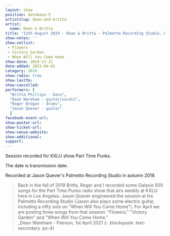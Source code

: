 ```yaml
---
layout: show
position: database-5
artistslug: dean-and-britta
artist:
  name: Dean & Britta
title: "12th August 2019 - Dean & Britta - Palmetto Recording Studio, Los Angeles, CA, USA"
show-notes: ''
show-setlist:
 - Flowers
 - Victory Garden
 - When Will You Come Home
show-date: 2019-11-21
date-added: 2021-04-01
category: 2019
show-radio: true
show-lastfm:
show-cancelled:
performers: [
  "Britta Phillips - bass",
  "Dean Wareham - guitar/vocals",
  "Roger Brogan - drums",
  "Jason Quever - guitar"
  ]
facebook-event-url:
show-poster-url: 
show-ticket-url: 
show-venue-website:
show-additional:
support:
---
```

Session recorded for KXLU show Part Time Punks.

The date is transmission date. 

Recorded at Jason Quever's Palmetto Recording Studio in autumn 2019.

> Back in the fall of 2019 Britta, Roger and I recorded some Galaxie 500 songs for the Part Time Punks radio show that airs weekly at KXLU here in Los Angeles. Jason Quever engineered the session at his Palmetto Recording Studio (Jason also plays some electric guitar, including a nifty solo on "When Will You Come Home"). For April we are posting three songs from that session: "Flowers," "Victory Garden" and "When Will You Come Home."  
_Dean Wareham - Patreon, 1st April 2021
{: .blockquote .text-secondary .px-4}
